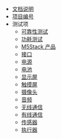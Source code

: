 <!-- docs/_sidebar.md -->




 
- [文档说明](./文档说明/intro.md) 
- [项目编号](./项目编号/intro.md) 
- 测试项
    - [可靠性测试](./测试项/可靠性测试.md)
    - [功耗测试](./功测试项/耗测试.md)
    - [M5Stack 产品](./测试项/M5Stack.md)
    - [接口](./测试项/接口.md)
    - [电源](./测试项/电源.md)
    - [电池](./测试项/电池.md)
    - [显示屏](./测试项/显示屏.md)
    - [触摸屏](./功测试项/触摸屏.md)
    - [摄像头](./测试项/摄像头.md)
    - [音频](./测试项/音频.md)
    - [无线通信](./测试项/无线通信.md)
    - [有线通信](./测试项/有线通信.md)
    - [传感器](./测试项/传感器.md)
    - [执行器](./测试项/执行器.md)